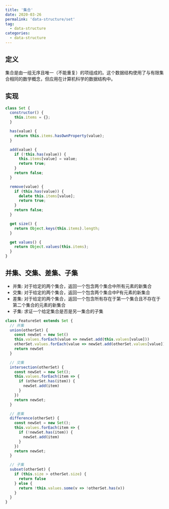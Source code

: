 ```yaml
---
title: '集合'
date: 2020-03-26
permalink: 'data-structure/set'
tag:
  - data-structure
categories:
  - data-structure
---
```


## 定义

集合是由一组无序且唯一（不能重复）的项组成的。这个数据结构使用了与有限集合相同的数学概念，但应用在计算机科学的数据结构中。

## 实现

```js
class Set {
  constructor() {
    this.items = {};
  }

  has(value) {
    return this.items.hasOwnProperty(value);
  }

  add(value) {
    if (!this.has(value)) {
      this.items[value] = value;
      return true;
    }
    return false;
  }

  remove(value) {
    if (this.has(value)) {
      delete this.items[value];
      return true;
    }
    return false;
  }

  get size() {
    return Object.keys(this.items).length;
  }

  get values() {
    return Object.values(this.items);
  }
}
```

## 并集、交集、差集、子集

- 并集: 对于给定的两个集合，返回一个包含两个集合中所有元素的新集合
- 交集: 对于给定的两个集合，返回一个包含两个集合中Р有元素的新集合
- 差集: 对于给定的两个集合，返回一个包含所有存在于第一个集合且不存在于第二个集合的元素的新集合
- 子集: 求证一个给定集合是否是另一集合的子集

```js
class FeatureSet extends Set {
  // 并集
  union(otherSet) {
    const newSet = new Set()
    this.values.forEach(value => newSet.add(this.values[value]))
    otherSet.values.forEach(value => newSet.add(otherSet.values[value]))
    return newSet
  }

  // 交集
  intersection(otherSet) {
    const newSet = new Set();
    this.values.forEach(item => {
      if (otherSet.has(item)) {
        newSet.add(item)
      }
    })
    return newSet;
  }

  // 差集
  difference(otherSet) {
    const newSet = new Set();
    this.values.forEach(item => {
      if (!newSet.has(item)) {
        newSet.add(item)
      }
    })
    return newSet;
  }

  // 子集
  subset(otherSet) {
    if (this.size > otherSet.size) {
      return false
    } else {
      return !this.values.some(v => !otherSet.has(v))
    }
  }
}
```

